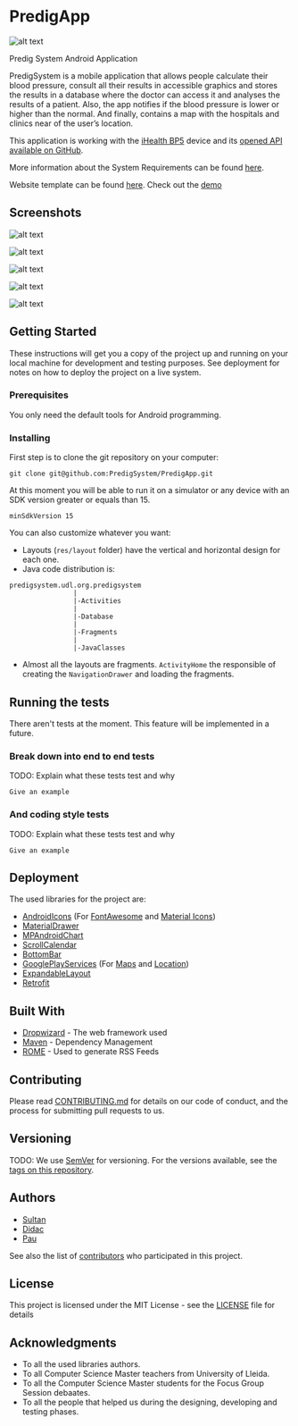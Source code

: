 # PredigApp
![alt text](https://www.dropbox.com/s/l70jkqvriviixyu/logo_little.png?raw=1)

Predig System Android Application

PredigSystem is a mobile application that allows people calculate their blood pressure, consult all their results in accessible graphics and stores the results in a database where the doctor can access it and analyses the results of a patient. Also, the app notifies if the blood pressure is lower or higher than the normal. And finally, contains a map with the hospitals and clinics near of the user’s location.

This application is working with the [iHealth BP5](https://ihealthlabs.com/blood-pressure-monitors/wireless-blood-pressure-monitor/) device and its [opened API available on GitHub](https://github.com/iHealthDeviceLabs/iHealthDeviceLabs-Android).

More information about the System Requirements can be found [here](https://www.dropbox.com/s/sbn85huq75eil08/Requirements.pdf?dl=0).

Website template can be found [here](https://github.com/PredigSystem/PredigWebApp-prototype). Check out the [demo](https://predigsystem-webapp.herokuapp.com/login.html)

## Screenshots

![alt text](https://www.dropbox.com/s/faxw8kzhntcl5o1/1.jpg?raw=1)

![alt text](https://www.dropbox.com/s/71yycsrb3016fk0/2.jpg?raw=1)

![alt text](https://www.dropbox.com/s/r43v3od5s90vxgk/3.jpg?raw=1)

![alt text](https://www.dropbox.com/s/crrph0pzunw4enq/4.jpg?raw=1)

![alt text](https://www.dropbox.com/s/wp4pxghol4abmn8/5.jpg?raw=1)


## Getting Started

These instructions will get you a copy of the project up and running on your local machine for development and testing purposes. See deployment for notes on how to deploy the project on a live system.

### Prerequisites

You only need the default tools for Android programming.


### Installing

First step is to clone the git repository on your computer:

```
git clone git@github.com:PredigSystem/PredigApp.git
```

At this moment you will be able to run it on a simulator or any device with an SDK version greater or equals than 15.

```
minSdkVersion 15
```

You can also customize whatever you want:
* Layouts (`res/layout` folder) have the vertical and horizontal design for each one.
* Java code distribution is:
```
predigsystem.udl.org.predigsystem
                |
                |-Activities
                |
                |-Database
                |
                |-Fragments
                |
                |-JavaClasses
```
* Almost all the layouts are fragments. `ActivityHome` the responsible of creating the `NavigationDrawer` and loading the fragments.

## Running the tests

There aren't tests at the moment. This feature will be implemented in a future.

### Break down into end to end tests

TODO: Explain what these tests test and why

```
Give an example
```

### And coding style tests

TODO: Explain what these tests test and why

```
Give an example
```

## Deployment

The used libraries for the project are: 

- [AndroidIcons](https://github.com/mikepenz/Android-Iconics) (For [FontAwesome](http://fontawesome.io/icons/) and [Material Icons](https://material.io/icons/))
- [MaterialDrawer](https://github.com/mikepenz/MaterialDrawer/blob/develop/README.md)
- [MPAndroidChart](https://github.com/PhilJay/MPAndroidChart)
- [ScrollCalendar](https://github.com/RafalManka/ScrollCalendar)
- [BottomBar](https://github.com/roughike/BottomBar)
- [GooglePlayServices](https://developers.google.com/android/guides/setup) (For [Maps](https://developers.google.com/maps/documentation/android-api/?hl=es) and [Location](https://developer.android.com/training/location/index.html))
- [ExpandableLayout](https://github.com/AAkira/ExpandableLayout)
- [Retrofit](http://square.github.io/retrofit/)

## Built With

* [Dropwizard](http://www.dropwizard.io/1.0.2/docs/) - The web framework used
* [Maven](https://maven.apache.org/) - Dependency Management
* [ROME](https://rometools.github.io/rome/) - Used to generate RSS Feeds

## Contributing

Please read [CONTRIBUTING.md](https://gist.github.com/PurpleBooth/b24679402957c63ec426) for details on our code of conduct, and the process for submitting pull requests to us.

## Versioning

TODO: We use [SemVer](http://semver.org/) for versioning. For the versions available, see the [tags on this repository](https://github.com/your/project/tags). 

## Authors

- [Sultan](https://github.com/sultanbeisen)
- [Didac](https://github.com/didacflorensa)
- [Pau](https://github.com/pbalaguer19)

See also the list of [contributors](https://github.com/your/project/contributors) who participated in this project.

## License

This project is licensed under the MIT License - see the [LICENSE](LICENSE) file for details

## Acknowledgments

* To all the used libraries authors.
* To all Computer Science Master teachers from University of Lleida.
* To all the Computer Science Master students for the Focus Group Session debaates.
* To all the people that helped us during the designing, developing and testing phases.
